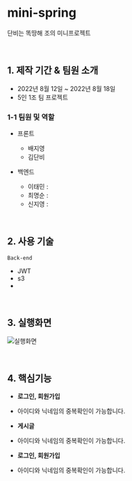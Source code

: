 # mini-spring
단비는 똑땅해 조의 미니프로젝트 

<br>

## 1. 제작 기간 & 팀원 소개
- 2022년 8월 12일 ~ 2022년 8월 18일
- 5인 1조 팀 프로젝트

### 1-1 팀원 및 역할
+ 프론트
  + 배지영
  + 김단비

+ 백엔드
  + 이태민 :
  + 최명순 : 
  + 신지영 : 

<br>

## 2. 사용 기술
`Back-end`
- JWT
- s3
- 

<br>

## 3. 실행화면
![실행화면](https://user-images.githubusercontent.com/102898794/185365267-b16411be-e100-4984-8a91-a3a6a7b3ba83.png)

<br>

## 4. 핵심기능

+ **로그인, 회원가입**
- 아이디와 닉네임의 중복확인이 가능합니다.

+ **게시글**
- 아이디와 닉네임의 중복확인이 가능합니다.

+ **로그인, 회원가입**
- 아이디와 닉네임의 중복확인이 가능합니다.
<br>


